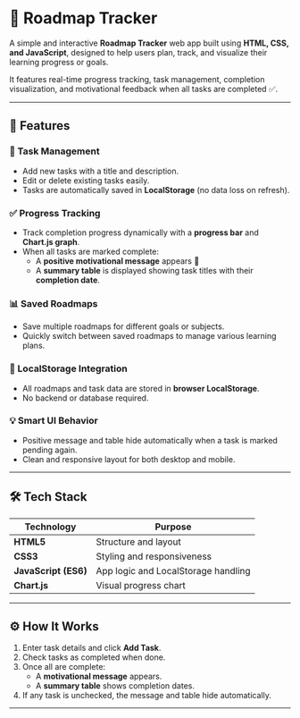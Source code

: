# 📍 Roadmap Tracker

A simple and interactive **Roadmap Tracker** web app built using **HTML, CSS, and JavaScript**, designed to help users plan, track, and visualize their learning progress or goals.  

It features real-time progress tracking, task management, completion visualization, and motivational feedback when all tasks are completed ✅.

---

## 🚀 Features

### 📝 Task Management
- Add new tasks with a title and description.  
- Edit or delete existing tasks easily.  
- Tasks are automatically saved in **LocalStorage** (no data loss on refresh).  

### ✅ Progress Tracking
- Track completion progress dynamically with a **progress bar** and **Chart.js graph**.  
- When all tasks are marked complete:
  - A **positive motivational message** appears 🎉  
  - A **summary table** is displayed showing task titles with their **completion date**.

### 📊 Saved Roadmaps
- Save multiple roadmaps for different goals or subjects.  
- Quickly switch between saved roadmaps to manage various learning plans.  

### 💾 LocalStorage Integration
- All roadmaps and task data are stored in **browser LocalStorage**.  
- No backend or database required.  

### 💡 Smart UI Behavior
- Positive message and table hide automatically when a task is marked pending again.  
- Clean and responsive layout for both desktop and mobile.  

---

## 🛠️ Tech Stack

| Technology | Purpose |
|-------------|----------|
| **HTML5** | Structure and layout |
| **CSS3** | Styling and responsiveness |
| **JavaScript (ES6)** | App logic and LocalStorage handling |
| **Chart.js** | Visual progress chart |

---

## ⚙️ How It Works

1. Enter task details and click **Add Task**.  
2. Check tasks as completed when done.  
3. Once all are complete:
   - A **motivational message** appears.
   - A **summary table** shows completion dates.  
4. If any task is unchecked, the message and table hide automatically.  

---
